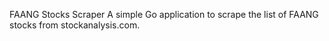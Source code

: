 FAANG Stocks Scraper
A simple Go application to scrape the list of FAANG stocks from stockanalysis.com.